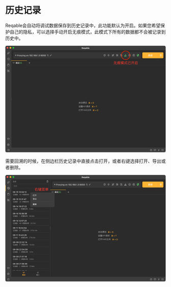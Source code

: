 # 历史记录

Reqable会自动将调试数据保存到历史记录中，此功能默认为开启。如果您希望保护自己的隐私，可以选择手动开启无痕模式，此模式下所有的数据都不会被记录到历史中。

![](arts/autosave_01.png)

需要回溯的时候，在侧边栏历史记录中直接点击打开，或者右键选择打开、导出或者删除。

![](arts/autosave_02.png)